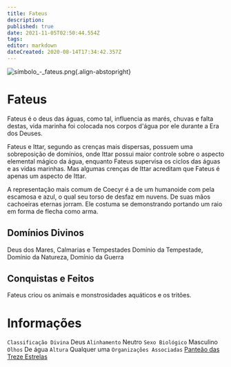 ```yaml
---
title: Fateus
description: 
published: true
date: 2021-11-05T02:50:44.554Z
tags: 
editor: markdown
dateCreated: 2020-08-14T17:34:42.357Z
---
```


<!-- SUBTITLE: Deus dos Mares, Calmarias e Tempestades -->
![símbolo_-_fateus.png](/uploads/simbolos-divinos/símbolo_-_fateus.png){.align-abstopright}
# Fateus
Fateus é o deus das águas, como tal, influencia as marés, chuvas e falta destas, vida marinha foi colocada nos corpos d'água por ele durante a Era dos Deuses. 

Fateus e Ittar, segundo as crenças mais dispersas, possuem uma sobreposição de domínios, onde Ittar possui maior controle sobre o aspecto elemental mágico da água, enquanto Fateus supervisa os ciclos das águas e as vidas marinhas. Mas algumas crenças de Ittar acreditam que Fateus é apenas um aspecto de Ittar.

A representação mais comum de Coecyr é a de um humanoide com pela escamosa e azul, o qual seu torso de desfaz em nuvens. De suas mãos cachoeiras eternas jorram. Ele costuma se demonstrando portando um raio em forma de flecha como arma.

## Domínios Divinos
Deus dos Mares, Calmarias e Tempestades Domínio da Tempestade, Domínio da Natureza, Domínio da Guerra

## Conquistas e Feitos
Fateus criou os animais e monstrosidades aquáticos e os tritões.

# Informações
`Classificação Divina` Deus
`Alinhamento` Neutro
`Sexo Biológico` Masculino 
`Olhos` De água
`Altura` Qualquer uma 
`Organizações Associadas` [Panteão das Treze Estrelas](http://localhost/divindades/panteao-das-treze-estrelas#panteao-das-treze-estrelas)

